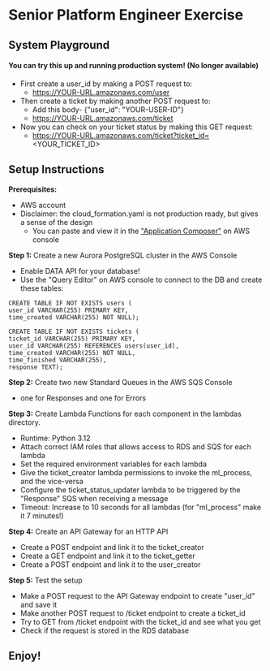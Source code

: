 # Senior Platform Engineer Exercise

## System Playground

#### You can try this up and running production system! (No longer available)
- First create a user_id by making a POST request to:
  - https://YOUR-URL.amazonaws.com/user
- Then create a ticket by making another POST request to:
  - Add this body- {"user_id": "YOUR-USER-ID"} 
  - https://YOUR-URL.amazonaws.com/ticket
- Now you can check on your ticket status by making this GET request:
  - https://YOUR-URL.amazonaws.com/ticket?ticket_id=<YOUR_TICKET_ID>

## Setup Instructions

**Prerequisites:**

- AWS account
- Disclaimer: the cloud_formation.yaml is not production ready, but gives a sense of the design
  - You can paste and view it in the ["Application Composer"](https://aws.amazon.com/application-composer/) on AWS console

**Step 1:** Create a new Aurora PostgreSQL cluster in the AWS Console

- Enable DATA API for your database!
- Use the "Query Editor" on AWS console to connect to the DB and create these tables:

```
CREATE TABLE IF NOT EXISTS users (
user_id VARCHAR(255) PRIMARY KEY,
time_created VARCHAR(255) NOT NULL);

CREATE TABLE IF NOT EXISTS tickets (
ticket_id VARCHAR(255) PRIMARY KEY, 
user_id VARCHAR(255) REFERENCES users(user_id), 
time_created VARCHAR(255) NOT NULL, 
time_finished VARCHAR(255), 
response TEXT);
```

**Step 2:** Create two new Standard Queues in the AWS SQS Console

- one for Responses and one for Errors

**Step 3:** Create Lambda Functions for each component in the lambdas directory.

- Runtime: Python 3.12
- Attach correct IAM roles that allows access to RDS and SQS for each lambda
- Set the required environment variables for each lambda
- Give the ticket_creator lambda permissions to invoke the ml_process, and the vice-versa
- Configure the ticket_status_updater lambda to be triggered by the "Response" SQS when receiving a message
- Timeout: Increase to 10 seconds for all lambdas (for "ml_process" make it 7 minutes!)

**Step 4:** Create an API Gateway for an HTTP API

- Create a POST endpoint and link it to the ticket_creator
- Create a GET endpoint and link it to the ticket_getter
- Create a POST endpoint and link it to the user_creator

**Step 5:** Test the setup

- Make a POST request to the API Gateway endpoint to create "user_id" and save it
- Make another POST request to /ticket endpoint to create a ticket_id
- Try to GET from /ticket endpoint with the ticket_id and see what you get 
- Check if the request is stored in the RDS database

## Enjoy!
